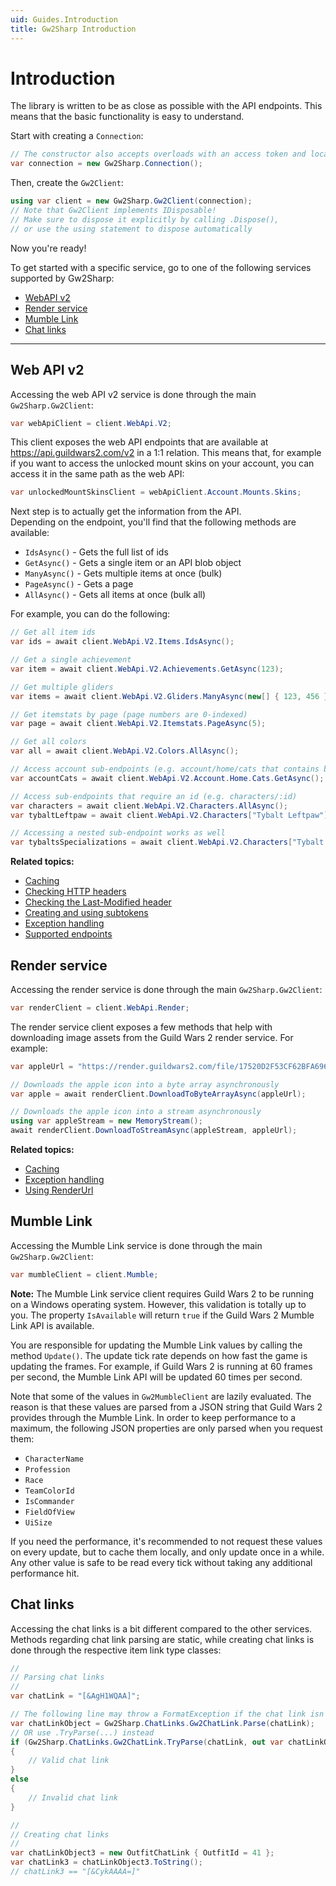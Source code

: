 ```yaml
---
uid: Guides.Introduction
title: Gw2Sharp Introduction
---
```


# Introduction
The library is written to be as close as possible with the API endpoints.
This means that the basic functionality is easy to understand.

Start with creating a `Connection`:
```cs
// The constructor also accepts overloads with an access token and locale
var connection = new Gw2Sharp.Connection();
```

Then, create the `Gw2Client`:
```cs
using var client = new Gw2Sharp.Gw2Client(connection);
// Note that Gw2Client implements IDisposable!
// Make sure to dispose it explicitly by calling .Dispose(),
// or use the using statement to dispose automatically
```

Now you're ready!

To get started with a specific service, go to one of the following services supported by Gw2Sharp:
- [WebAPI v2](#web-api-v2)
- [Render service](#render-service)
- [Mumble Link](#mumble-link)
- [Chat links](#chat-links)

---

## Web API v2
Accessing the web API v2 service is done through the main `Gw2Sharp.Gw2Client`:
```cs
var webApiClient = client.WebApi.V2;
```

This client exposes the web API endpoints that are available at https://api.guildwars2.com/v2 in a 1:1 relation.
This means that, for example if you want to access the unlocked mount skins on your account, you can access it in the same path as the web API:

```cs
var unlockedMountSkinsClient = webApiClient.Account.Mounts.Skins;
```

Next step is to actually get the information from the API.  
Depending on the endpoint, you'll find that the following methods are available:
- `IdsAsync()` - Gets the full list of ids
- `GetAsync()` - Gets a single item or an API blob object
- `ManyAsync()` - Gets multiple items at once (bulk)
- `PageAsync()` - Gets a page
- `AllAsync()` - Gets all items at once (bulk all)

For example, you can do the following:

```cs
// Get all item ids
var ids = await client.WebApi.V2.Items.IdsAsync();

// Get a single achievement
var item = await client.WebApi.V2.Achievements.GetAsync(123);

// Get multiple gliders
var items = await client.WebApi.V2.Gliders.ManyAsync(new[] { 123, 456 });

// Get itemstats by page (page numbers are 0-indexed)
var page = await client.WebApi.V2.Itemstats.PageAsync(5);

// Get all colors
var all = await client.WebApi.V2.Colors.AllAsync();

// Access account sub-endpoints (e.g. account/home/cats that contains blob data)
var accountCats = await client.WebApi.V2.Account.Home.Cats.GetAsync();

// Access sub-endpoints that require an id (e.g. characters/:id)
var characters = await client.WebApi.V2.Characters.AllAsync();
var tybaltLeftpaw = await client.WebApi.V2.Characters["Tybalt Leftpaw"].GetAsync();

// Accessing a nested sub-endpoint works as well
var tybaltsSpecializations = await client.WebApi.V2.Characters["Tybalt Leftpaw"].Specializations.GetAsync();
```

**Related topics:**
- [Caching](xref:Guides.Caching)
- [Checking HTTP headers](xref:Guides.HttpHeaders)
- [Checking the Last-Modified header](xref:Guides.LastModified)
- [Creating and using subtokens](xref:Guides.Subtokens)
- [Exception handling](xref:Guides.ExceptionHandling)
- [Supported endpoints](xref:Guides.Endpoints)

## Render service
Accessing the render service is done through the main `Gw2Sharp.Gw2Client`:
```cs
var renderClient = client.WebApi.Render;
```

The render service client exposes a few methods that help with downloading image assets from the Guild Wars 2 render service.
For example:
```cs
var appleUrl = "https://render.guildwars2.com/file/17520D2F53CF62BFA696EDE02DA1F77445A9F796/63265.png";

// Downloads the apple icon into a byte array asynchronously
var apple = await renderClient.DownloadToByteArrayAsync(appleUrl);

// Downloads the apple icon into a stream asynchronously
using var appleStream = new MemoryStream();
await renderClient.DownloadToStreamAsync(appleStream, appleUrl);
```

**Related topics:**
- [Caching](xref:Guides.Caching)
- [Exception handling](xref:Guides.ExceptionHandling)
- [Using RenderUrl](xref:Guides.RenderUrl)

## Mumble Link
Accessing the Mumble Link service is done through the main `Gw2Sharp.Gw2Client`:
```cs
var mumbleClient = client.Mumble;
```

**Note:** The Mumble Link service client requires Guild Wars 2 to be running on a Windows operating system.
However, this validation is totally up to you.
The property `IsAvailable` will return `true` if the Guild Wars 2 Mumble Link API is available.

You are responsible for updating the Mumble Link values by calling the method `Update()`.
The update tick rate depends on how fast the game is updating the frames.
For example, if Guild Wars 2 is running at 60 frames per second, the Mumble Link API will be updated 60 times per second.

Note that some of the values in `Gw2MumbleClient` are lazily evaluated.
The reason is that these values are parsed from a JSON string that Guild Wars 2 provides through the Mumble Link.
In order to keep performance to a maximum, the following JSON properties are only parsed when you request them:
- `CharacterName`
- `Profession`
- `Race`
- `TeamColorId`
- `IsCommander`
- `FieldOfView`
- `UiSize`

If you need the performance, it's recommended to not request these values on every update, but to cache them locally, and only update once in a while.
Any other value is safe to be read every tick without taking any additional performance hit.

## Chat links
Accessing the chat links is a bit different compared to the other services.
Methods regarding chat link parsing are static, while creating chat links is done through the respective item link type classes:

```cs
//
// Parsing chat links
//
var chatLink = "[&AgH1WQAA]";

// The following line may throw a FormatException if the chat link isn't valid 
var chatLinkObject = Gw2Sharp.ChatLinks.Gw2ChatLink.Parse(chatLink);
// OR use .TryParse(...) instead
if (Gw2Sharp.ChatLinks.Gw2ChatLink.TryParse(chatLink, out var chatLinkObject2))
{
    // Valid chat link
}
else
{
    // Invalid chat link
}

//
// Creating chat links
//
var chatLinkObject3 = new OutfitChatLink { OutfitId = 41 };
var chatLink3 = chatLinkObject3.ToString();
// chatLink3 == "[&CykAAAA=]"
```
